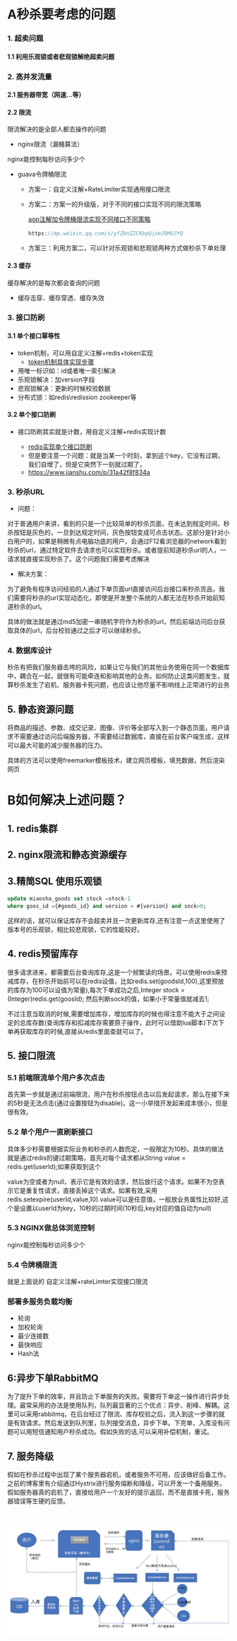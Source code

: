 # A秒杀要考虑的问题

### 1. 超卖问题

#### 1.1 利用乐观锁或者悲观锁解绝超卖问题

### 2. 高并发流量

#### 2.1 服务器带宽（网速...等）

#### 2.2 限流

限流解决的是全部人都去操作的问题

- nginx限流（漏桶算法）

nginx能控制每秒访问多少个

- guava令牌桶限流
  - 方案一：自定义注解+RateLimiter实现通用接口限流

  - 方案二：方案一的升级版，对于不同的接口实现不同的限流策略

     [aop注解加令牌桶限流实现不同接口不同策略](https://mp.weixin.qq.com/s/yfZHnZZCKbpQjueJ9MUJYQ)

    ```java
    https://mp.weixin.qq.com/s/yfZHnZZCKbpQjueJ9MUJYQ
    ```

  - 方案三：利用方案二，可以针对乐观锁和悲观锁两种方式做秒杀下单处理

#### 2.3 缓存

缓存解决的是每次都会查询的问题



- 缓存击穿、缓存穿透、缓存失效



### 3. 接口防刷

#### 3.1 单个接口幂等性

- token机制，可以用自定义注解+redis+token实现
  - [token机制具体实现步骤](https://blog.csdn.net/qq_39455116/article/details/99314489)
- 用唯一标识如：id或者唯一索引解决
- 乐观锁解决：加version字段
- 悲观锁解决：更新的时候校验数据
- 分布式锁：如redis\redission zookeeper等

#### 3.2 单个接口防刷

- 接口防刷其实就是计数，用自定义注解+redis实现计数

  - [redis实现单个接口防刷](https://mp.weixin.qq.com/s/vyQZvJm5sjnEnrpi1siP2A)
  - 但是要注意一个问题：就是当某一个时刻，拿到这个key，它没有过期，我们自增了，但是它突然下一刻就过期了，
  - https://www.jianshu.com/p/31a42f8f834a


### 3. 秒杀URL

- 问题：

对于普通用户来讲，看到的只是一个比较简单的秒杀页面，在未达到规定时间，秒杀按钮是灰色的，一旦到达规定时间，灰色按钮变成可点击状态。这部分是针对小白用户的，如果是稍微有点电脑功底的用户，会通过F12看浏览器的network看到秒杀的url，通过特定软件去请求也可以实现秒杀。或者提前知道秒杀url的人，一请求就直接实现秒杀了。这个问题我们需要考虑解决

- 解决方案：

为了避免有程序访问经验的人通过下单页面url直接访问后台接口来秒杀货品，我们需要将秒杀的url实现动态化，即使是开发整个系统的人都无法在秒杀开始前知道秒杀的url。

具体的做法就是通过md5加密一串随机字符作为秒杀的url，然后前端访问后台获取具体的url，后台校验通过之后才可以继续秒杀。

###  4. 数据库设计

秒杀有把我们服务器击垮的风险，如果让它与我们的其他业务使用在同一个数据库中，耦合在一起，就很有可能牵连和影响其他的业务。如何防止这类问题发生，就算秒杀发生了宕机、服务器卡死问题，也应该让他尽量不影响线上正常进行的业务

## 5. 静态资源问题

将商品的描述、参数、成交记录、图像、评价等全部写入到一个静态页面，用户请求不需要通过访问后端服务器，不需要经过数据库，直接在前台客户端生成，这样可以最大可能的减少服务器的压力。

具体的方法可以使用freemarker模板技术，建立网页模板，填充数据，然后渲染网页



# B如何解决上述问题？

## 1. redis集群



## 2. nginx限流和静态资源缓存



## 3.精简SQL 使用乐观锁

```sql
update miaosha_goods set stock =stock-1 
where goos_id ={#goods_id} and version = #{version} and sock>0;
```

这样的话，就可以保证库存不会超卖并且一次更新库存,还有注意一点这里使用了版本号的乐观锁，相比较悲观锁，它的性能较好。

## 4. redis预留库存

很多请求进来，都需要后台查询库存,这是一个频繁读的场景。可以使用redis来预减库存，在秒杀开始前可以在redis设值，比如redis.set(goodsId,100),这里预放的库存为100可以设值为常量),每次下单成功之后,Integer stock = (Integer)redis.get(goosId); 然后判断sock的值，如果小于常量值就减去1;

不过注意当取消的时候,需要增加库存，增加库存的时候也得注意不能大于之间设定的总库存数(查询库存和扣减库存需要原子操作，此时可以借助lua脚本)下次下单再获取库存的时候,直接从redis里面查就可以了。

## 5. 接口限流

### 5.1 前端限流单个用户多次点击

首先第一步就是通过前端限流，用户在秒杀按钮点击以后发起请求，那么在接下来的5秒是无法点击(通过设置按钮为disable)。这一小举措开发起来成本很小，但是很有效。

### 5.2 单个用户一直刷新接口

具体多少秒需要根据实际业务和秒杀的人数而定，一般限定为10秒。具体的做法就是通过redis的键过期策略，首先对每个请求都从String value = redis.get(userId);如果获取到这个

value为空或者为null，表示它是有效的请求，然后放行这个请求。如果不为空表示它是重复性请求，直接丢掉这个请求。如果有效,采用redis.setexpire(userId,value,10).value可以是任意值，一般放业务属性比较好,这个是设置以userId为key，10秒的过期时间(10秒后,key对应的值自动为null)

### 5.3  NGINX做总体浏览控制

nginx能控制每秒访问多少个

### 5.4 令牌桶限流

就是上面说的 自定义注解+rateLimter实现接口限流

### 部署多服务负载均衡

- 轮询
- 加权轮询
- 最少连接数
- 最快响应
- Hash法


## 6:异步下单RabbitMQ

为了提升下单的效率，并且防止下单服务的失败。需要将下单这一操作进行异步处理。最常采用的办法是使用队列，队列最显著的三个优点：异步、削峰、解耦。这里可以采用rabbitmq，在后台经过了限流、库存校验之后，流入到这一步骤的就是有效请求。然后发送到队列里，队列接受消息，异步下单。下完单，入库没有问题可以用短信通知用户秒杀成功。假如失败的话,可以采用补偿机制，重试。



## 7. 服务降级

假如在秒杀过程中出现了某个服务器宕机，或者服务不可用，应该做好后备工作。之前的博客里有介绍通过Hystrix进行服务熔断和降级，可以开发一个备用服务，假如服务器真的宕机了，直接给用户一个友好的提示返回，而不是直接卡死，服务器错误等生硬的反馈。





# 

![](./img/640.jpg)

